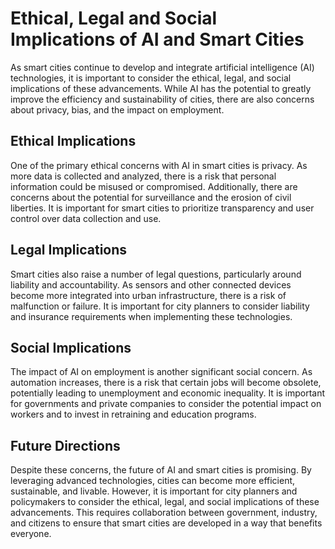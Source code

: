 Ethical, Legal and Social Implications of AI and Smart Cities
=====================================================================================================================================

As smart cities continue to develop and integrate artificial intelligence (AI) technologies, it is important to consider the ethical, legal, and social implications of these advancements. While AI has the potential to greatly improve the efficiency and sustainability of cities, there are also concerns about privacy, bias, and the impact on employment.

Ethical Implications
--------------------

One of the primary ethical concerns with AI in smart cities is privacy. As more data is collected and analyzed, there is a risk that personal information could be misused or compromised. Additionally, there are concerns about the potential for surveillance and the erosion of civil liberties. It is important for smart cities to prioritize transparency and user control over data collection and use.

Legal Implications
------------------

Smart cities also raise a number of legal questions, particularly around liability and accountability. As sensors and other connected devices become more integrated into urban infrastructure, there is a risk of malfunction or failure. It is important for city planners to consider liability and insurance requirements when implementing these technologies.

Social Implications
-------------------

The impact of AI on employment is another significant social concern. As automation increases, there is a risk that certain jobs will become obsolete, potentially leading to unemployment and economic inequality. It is important for governments and private companies to consider the potential impact on workers and to invest in retraining and education programs.

Future Directions
-----------------

Despite these concerns, the future of AI and smart cities is promising. By leveraging advanced technologies, cities can become more efficient, sustainable, and livable. However, it is important for city planners and policymakers to consider the ethical, legal, and social implications of these advancements. This requires collaboration between government, industry, and citizens to ensure that smart cities are developed in a way that benefits everyone.


